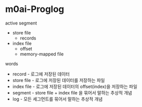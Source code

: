 
# m0ai-Proglog 


active segment 
 - store file 
   - records 
 - index file
   - offset 
   - memory-mapped file

words
- record - 로그에 저장된 데이터 
- store file - 로그에 저장된 데이터를 저장하는 파일 
- index file - 로그에 저장된 데이터의 offset(index)을 저장하는 파일 
- segment - store file + index file 을 묶어서 말하는 추상적 개념
- log - 모든 세그먼트를 묶어서 말하는 추상적 개념

